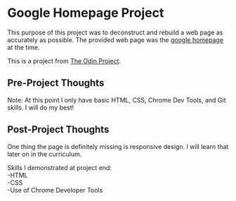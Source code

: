# Google Homepage Project

This purpose of this project was to deconstruct and rebuild a web page as accurately as possible.
The provided web page was the [google homepage](https://www.google.com/) at the time.

This is a project from [The Odin Project](https://www.theodinproject.com/courses/web-development-101/lessons/html-css).


## Pre-Project Thoughts

Note: At this point I only have basic HTML, CSS, Chrome Dev Tools, and Git skills.
I will do my best!

## Post-Project Thoughts

One thing the page is definitely missing is responsive design.
I will learn that later on in the curriculum.

Skills I demonstrated at project end: <br>
-HTML <br>
-CSS  <br>
-Use of Chrome Developer Tools
